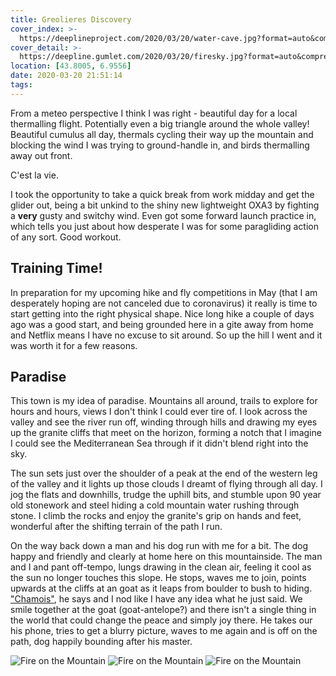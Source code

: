 ```yaml
---
title: Greolieres Discovery
cover_index: >-
  https://deeplineproject.com/2020/03/20/water-cave.jpg?format=auto&compress=true&ar=1:1&mode=crop&crop=smart
cover_detail: >-
  https://deepline.gumlet.com/2020/03/20/firesky.jpg?format=auto&compress=true
location: [43.8005, 6.9556]
date: 2020-03-20 21:51:14
tags:
---
```

From a meteo perspective I think I was right - beautiful day for a local thermalling flight. Potentially even a big triangle around the whole valley! Beautiful cumulus all day, thermals cycling their way up the mountain and blocking the wind I was trying to ground-handle in, and birds thermalling away out front.

C'est la vie.

I took the opportunity to take a quick break from work midday and get the glider out, being a bit unkind to the shiny new lightweight OXA3 by fighting a **very** gusty and switchy wind. Even got some forward launch practice in, which tells you just about how desperate I was for some paragliding action of any sort. Good workout.

## Training Time!
In preparation for my upcoming hike and fly competitions in May (that I am desperately hoping are not canceled due to coronavirus) it really is time to start getting into the right physical shape. Nice long hike a couple of days ago was a good start, and being grounded here in a gite away from home and Netflix means I have no excuse to sit around. So up the hill I went and it was worth it for a few reasons.

## Paradise
This town is my idea of paradise. Mountains all around, trails to explore for hours and hours, views I don't think I could ever tire of. I look across the valley and see the river run off, winding through hills and drawing my eyes up the granite cliffs that meet on the horizon, forming a notch that I imagine I could see the Mediterranean Sea through if it didn't blend right into the sky.

The sun sets just over the shoulder of a peak at the end of the western leg of the valley and it lights up those clouds I dreamt of flying through all day. I jog the flats and downhills, trudge the uphill bits, and stumble upon 90 year old stonework and steel hiding a cold mountain water rushing through stone. I climb the rocks and enjoy the granite's grip on hands and feet, wonderful after the shifting terrain of the path I run.

On the way back down a man and his dog run with me for a bit. The dog happy and friendly and clearly at home here on this mountainside. The man and I and pant off-tempo, lungs drawing in the clean air, feeling it cool as the sun no longer touches this slope. He stops, waves me to join, points upwards at the cliffs at an goat as it leaps from boulder to bush to hiding. ["Chamois"](https://en.wikipedia.org/wiki/Chamois), he says and I nod like I have any idea what he just said. We smile together at the goat (goat-antelope?) and there isn't a single thing in the world that could change the peace and simply joy there. He takes our his phone, tries to get a blurry picture, waves to me again and is off on the path, dog happily bounding after his master.


  ![Fire on the Mountain](https://deeplineproject.com/2020/03/20/valley.jpg?format=auto&compress=true&width=2000)
  ![Fire on the Mountain](https://deeplineproject.com/2020/03/20/water-cave.jpg?format=auto&compress=true&width=2000)
  ![Fire on the Mountain](https://deeplineproject.com/2020/03/20/firesky.jpg?format=auto&compress=true&width=2000)
